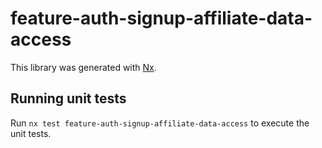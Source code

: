# feature-auth-signup-affiliate-data-access

This library was generated with [Nx](https://nx.dev).

## Running unit tests

Run `nx test feature-auth-signup-affiliate-data-access` to execute the unit tests.
